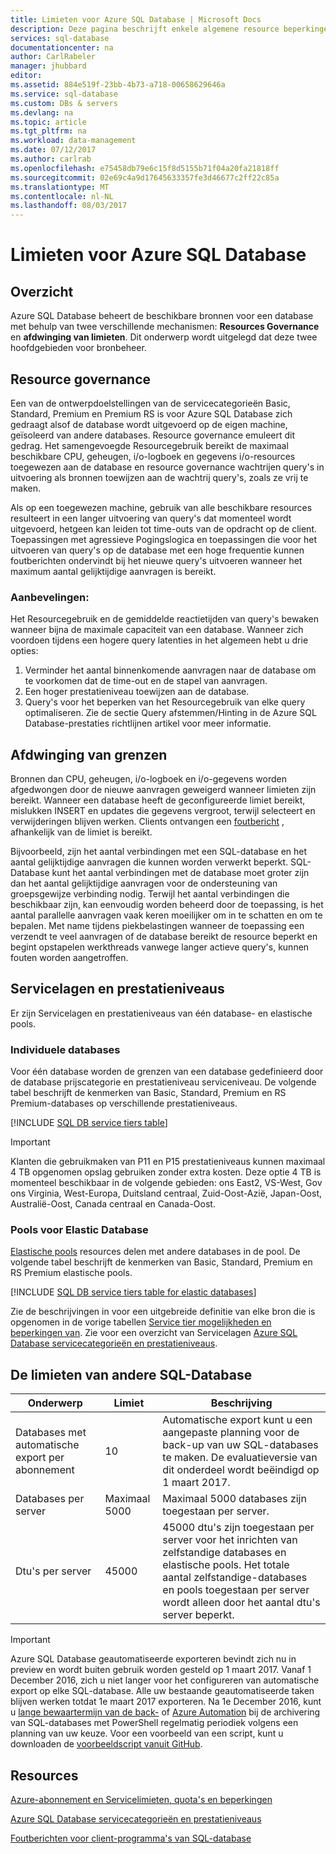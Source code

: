 ```yaml
---
title: Limieten voor Azure SQL Database | Microsoft Docs
description: Deze pagina beschrijft enkele algemene resource beperkingen voor Azure SQL Database.
services: sql-database
documentationcenter: na
author: CarlRabeler
manager: jhubbard
editor: 
ms.assetid: 884e519f-23bb-4b73-a718-00658629646a
ms.service: sql-database
ms.custom: DBs & servers
ms.devlang: na
ms.topic: article
ms.tgt_pltfrm: na
ms.workload: data-management
ms.date: 07/12/2017
ms.author: carlrab
ms.openlocfilehash: e75458db79e6c15f8d5155b71f04a20fa21818ff
ms.sourcegitcommit: 02e69c4a9d17645633357fe3d46677c2ff22c85a
ms.translationtype: MT
ms.contentlocale: nl-NL
ms.lasthandoff: 08/03/2017
---
```

# <a name="azure-sql-database-resource-limits"></a>Limieten voor Azure SQL Database
## <a name="overview"></a>Overzicht
Azure SQL Database beheert de beschikbare bronnen voor een database met behulp van twee verschillende mechanismen: **Resources Governance** en **afdwinging van limieten**. Dit onderwerp wordt uitgelegd dat deze twee hoofdgebieden voor bronbeheer.

## <a name="resource-governance"></a>Resource governance
Een van de ontwerpdoelstellingen van de servicecategorieën Basic, Standard, Premium en Premium RS is voor Azure SQL Database zich gedraagt alsof de database wordt uitgevoerd op de eigen machine, geïsoleerd van andere databases. Resource governance emuleert dit gedrag. Het samengevoegde Resourcegebruik bereikt de maximaal beschikbare CPU, geheugen, i/o-logboek en gegevens i/o-resources toegewezen aan de database en resource governance wachtrijen query's in uitvoering als bronnen toewijzen aan de wachtrij query's, zoals ze vrij te maken.

Als op een toegewezen machine, gebruik van alle beschikbare resources resulteert in een langer uitvoering van query's dat momenteel wordt uitgevoerd, hetgeen kan leiden tot time-outs van de opdracht op de client. Toepassingen met agressieve Pogingslogica en toepassingen die voor het uitvoeren van query's op de database met een hoge frequentie kunnen foutberichten ondervindt bij het nieuwe query's uitvoeren wanneer het maximum aantal gelijktijdige aanvragen is bereikt.

### <a name="recommendations"></a>Aanbevelingen:
Het Resourcegebruik en de gemiddelde reactietijden van query's bewaken wanneer bijna de maximale capaciteit van een database. Wanneer zich voordoen tijdens een hogere query latenties in het algemeen hebt u drie opties:

1. Verminder het aantal binnenkomende aanvragen naar de database om te voorkomen dat de time-out en de stapel van aanvragen.
2. Een hoger prestatieniveau toewijzen aan de database.
3. Query's voor het beperken van het Resourcegebruik van elke query optimaliseren. Zie de sectie Query afstemmen/Hinting in de Azure SQL Database-prestaties richtlijnen artikel voor meer informatie.

## <a name="enforcement-of-limits"></a>Afdwinging van grenzen
Bronnen dan CPU, geheugen, i/o-logboek en i/o-gegevens worden afgedwongen door de nieuwe aanvragen geweigerd wanneer limieten zijn bereikt. Wanneer een database heeft de geconfigureerde limiet bereikt, mislukken INSERT en updates die gegevens vergroot, terwijl selecteert en verwijderingen blijven werken. Clients ontvangen een [foutbericht](sql-database-develop-error-messages.md) , afhankelijk van de limiet is bereikt.

Bijvoorbeeld, zijn het aantal verbindingen met een SQL-database en het aantal gelijktijdige aanvragen die kunnen worden verwerkt beperkt. SQL-Database kunt het aantal verbindingen met de database moet groter zijn dan het aantal gelijktijdige aanvragen voor de ondersteuning van groepsgewijze verbinding nodig. Terwijl het aantal verbindingen die beschikbaar zijn, kan eenvoudig worden beheerd door de toepassing, is het aantal parallelle aanvragen vaak keren moeilijker om in te schatten en om te bepalen. Met name tijdens piekbelastingen wanneer de toepassing een verzendt te veel aanvragen of de database bereikt de resource beperkt en begint opstapelen werkthreads vanwege langer actieve query's, kunnen fouten worden aangetroffen.

## <a name="service-tiers-and-performance-levels"></a>Servicelagen en prestatieniveaus
Er zijn Servicelagen en prestatieniveaus van één database- en elastische pools.

### <a name="single-databases"></a>Individuele databases
Voor één database worden de grenzen van een database gedefinieerd door de database prijscategorie en prestatieniveau serviceniveau. De volgende tabel beschrijft de kenmerken van Basic, Standard, Premium en RS Premium-databases op verschillende prestatieniveaus.

[!INCLUDE [SQL DB service tiers table](../../includes/sql-database-service-tiers-table.md)]

> [!IMPORTANT]
> Klanten die gebruikmaken van P11 en P15 prestatieniveaus kunnen maximaal 4 TB opgenomen opslag gebruiken zonder extra kosten. Deze optie 4 TB is momenteel beschikbaar in de volgende gebieden: ons East2, VS-West, Gov ons Virginia, West-Europa, Duitsland centraal, Zuid-Oost-Azië, Japan-Oost, Australië-Oost, Canada centraal en Canada-Oost.
>

### <a name="elastic-pools"></a>Pools voor Elastic Database
[Elastische pools](sql-database-elastic-pool.md) resources delen met andere databases in de pool. De volgende tabel beschrijft de kenmerken van Basic, Standard, Premium en RS Premium elastische pools.

[!INCLUDE [SQL DB service tiers table for elastic databases](../../includes/sql-database-service-tiers-table-elastic-pools.md)]

Zie de beschrijvingen in voor een uitgebreide definitie van elke bron die is opgenomen in de vorige tabellen [Service tier mogelijkheden en beperkingen van](sql-database-performance-guidance.md#service-tier-capabilities-and-limits). Zie voor een overzicht van Servicelagen [Azure SQL Database servicecategorieën en prestatieniveaus](sql-database-service-tiers.md).

## <a name="other-sql-database-limits"></a>De limieten van andere SQL-Database
| Onderwerp | Limiet | Beschrijving |
| --- | --- | --- |
| Databases met automatische export per abonnement |10 |Automatische export kunt u een aangepaste planning voor de back-up van uw SQL-databases te maken. De evaluatieversie van dit onderdeel wordt beëindigd op 1 maart 2017.  |
| Databases per server |Maximaal 5000 |Maximaal 5000 databases zijn toegestaan per server. |
| Dtu's per server |45000 |45000 dtu's zijn toegestaan per server voor het inrichten van zelfstandige databases en elastische pools. Het totale aantal zelfstandige-databases en pools toegestaan per server wordt alleen door het aantal dtu's server beperkt.  

> [!IMPORTANT]
> Azure SQL Database geautomatiseerde exporteren bevindt zich nu in preview en wordt buiten gebruik worden gesteld op 1 maart 2017. Vanaf 1 December 2016, zich u niet langer voor het configureren van automatische export op elke SQL-database. Alle uw bestaande geautomatiseerde taken blijven werken totdat 1e maart 2017 exporteren. Na 1e December 2016, kunt u [lange bewaartermijn van de back-](sql-database-long-term-retention.md) of [Azure Automation](../automation/automation-intro.md) bij de archivering van SQL-databases met PowerShell regelmatig periodiek volgens een planning van uw keuze. Voor een voorbeeld van een script, kunt u downloaden de [voorbeeldscript vanuit GitHub](https://github.com/Microsoft/sql-server-samples/tree/master/samples/manage/azure-automation-automated-export).
>


## <a name="resources"></a>Resources
[Azure-abonnement en Servicelimieten, quota's en beperkingen](../azure-subscription-service-limits.md)

[Azure SQL Database servicecategorieën en prestatieniveaus](sql-database-service-tiers.md)

[Foutberichten voor client-programma's van SQL-database](sql-database-develop-error-messages.md)

